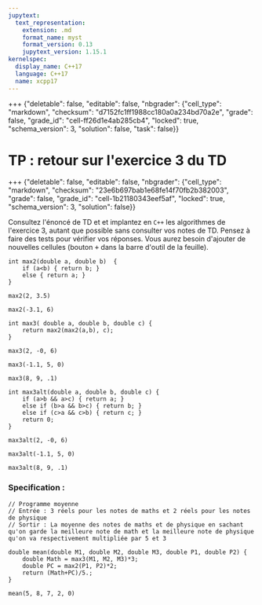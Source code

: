 ```yaml
---
jupytext:
  text_representation:
    extension: .md
    format_name: myst
    format_version: 0.13
    jupytext_version: 1.15.1
kernelspec:
  display_name: C++17
  language: C++17
  name: xcpp17
---
```


+++ {"deletable": false, "editable": false, "nbgrader": {"cell_type": "markdown", "checksum": "d7152fc1ff1988cc180a0a234bd70a2e", "grade": false, "grade_id": "cell-ff26d1e4ab285cb4", "locked": true, "schema_version": 3, "solution": false, "task": false}}

# TP : retour sur l'exercice 3 du TD

+++ {"deletable": false, "editable": false, "nbgrader": {"cell_type": "markdown", "checksum": "23e6b697bab1e68fe14f70fb2b382003", "grade": false, "grade_id": "cell-1b21180343eef5af", "locked": true, "schema_version": 3, "solution": false}}

Consultez l'énoncé de TD et et implantez en `C++` les algorithmes de
l'exercice 3, autant que possible sans consulter vos notes de TD.
Pensez à faire des tests pour vérifier vos réponses. Vous aurez besoin
d'ajouter de nouvelles cellules (bouton <kbd>+</kbd> dans la barre
d'outil de la feuille).

```{code-cell}
int max2(double a, double b)  {
    if (a<b) { return b; }
    else { return a; }
}
```

```{code-cell}
max2(2, 3.5)
```

```{code-cell}
max2(-3.1, 6)
```

```{code-cell}
int max3( double a, double b, double c) {
    return max2(max2(a,b), c);
}
```

```{code-cell}
max3(2, -0, 6)
```

```{code-cell}
max3(-1.1, 5, 0)
```

```{code-cell}
max3(8, 9, .1)
```

```{code-cell}
int max3alt(double a, double b, double c) {
    if (a>b && a>c) { return a; }
    else if (b>a && b>c) { return b; }
    else if (c>a && c>b) { return c; }
    return 0;
}
```

```{code-cell}
max3alt(2, -0, 6)
```

```{code-cell}
max3alt(-1.1, 5, 0)
```

```{code-cell}
max3alt(8, 9, .1)
```

### Specification :

```{code-cell}
// Programme moyenne
// Entrée : 3 réels pour les notes de maths et 2 réels pour les notes de physique
// Sortir : La moyenne des notes de maths et de physique en sachant qu'on garde la meilleure note de math et la meilleure note de physique qu'on va respectivement multipliée par 5 et 3
```

```{code-cell}
double mean(double M1, double M2, double M3, double P1, double P2) {
    double Math = max3(M1, M2, M3)*3;
    double PC = max2(P1, P2)*2;
    return (Math+PC)/5.;
}
```

```{code-cell}
mean(5, 8, 7, 2, 0)
```
